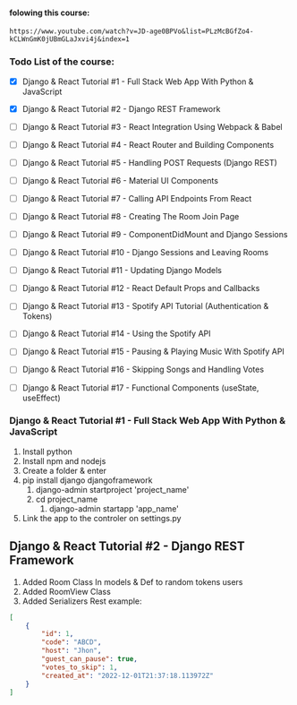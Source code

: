 #### folowing this course:
    https://www.youtube.com/watch?v=JD-age0BPVo&list=PLzMcBGfZo4-kCLWnGmK0jUBmGLaJxvi4j&index=1


### Todo List of the course:

- [x] Django & React Tutorial #1 - Full Stack Web App With Python & JavaScript
- [X] Django & React Tutorial #2 - Django REST Framework
- [ ] Django & React Tutorial #3 - React Integration Using Webpack & Babel
- [ ] Django & React Tutorial #4 - React Router and Building Components
- [ ] Django & React Tutorial #5 - Handling POST Requests (Django REST)
- [ ] Django & React Tutorial #6 - Material UI Components
- [ ] Django & React Tutorial #7 - Calling API Endpoints From React
- [ ] Django & React Tutorial #8 - Creating The Room Join Page
- [ ] Django & React Tutorial #9 - ComponentDidMount and Django Sessions
- [ ] Django & React Tutorial #10 - Django Sessions and Leaving Rooms
- [ ] Django & React Tutorial #11 - Updating Django Models
- [ ] Django & React Tutorial #12 - React Default Props and Callbacks
- [ ] Django & React Tutorial #13 - Spotify API Tutorial (Authentication & Tokens)
- [ ] Django & React Tutorial #14 - Using the Spotify API
- [ ] Django & React Tutorial #15 - Pausing & Playing Music With Spotify API
- [ ] Django & React Tutorial #16 - Skipping Songs and Handling Votes
- [ ] Django & React Tutorial #17 - Functional Components (useState, useEffect)


### Django & React Tutorial #1 - Full Stack Web App With Python & JavaScript
1. Install python
2. Install npm and nodejs
3. Create a folder & enter
4. pip install django djangoframework
   1. django-admin startproject 'project_name'
   2. cd project_name
      1. django-admin startapp 'app_name'
5. Link the app to the controler on settings.py

## Django & React Tutorial #2 - Django REST Framework
 1. Added Room Class In models & Def to random tokens users
 2. Added RoomView Class
 3. Added Serializers
   Rest example:
``` json
[
    {
        "id": 1,
        "code": "ABCD",
        "host": "Jhon",
        "guest_can_pause": true,
        "votes_to_skip": 1,
        "created_at": "2022-12-01T21:37:18.113972Z"
    }
]
```